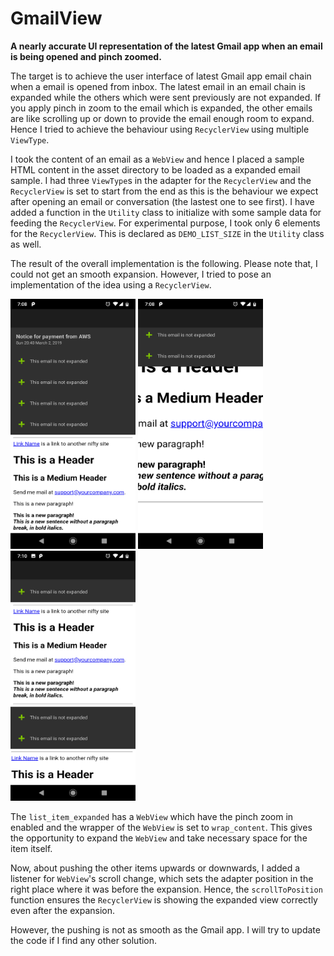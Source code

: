 # GmailView
**A nearly accurate UI representation of the latest Gmail app when an email is being opened and pinch zoomed.**

The target is to achieve the user interface of latest Gmail app email chain when a email is opened from inbox. The latest email in an email chain is expanded while the others which were sent previously are not expanded. If you apply pinch in zoom to the email which is expanded, the other emails are like scrolling up or down to provide the email enough room to expand. Hence I tried to achieve the behaviour using `RecyclerView` using multiple `ViewType`. 

I took the content of an email as a `WebView` and hence I placed a sample HTML content in the asset directory to be loaded as a expanded email sample. I had three `ViewType`s in the adapter for the `RecyclerView` and the `RecyclerView` is set to start from the end as this is the behaviour we expect after opening an email or conversation (the lastest one to see first). I have added a function in the `Utility` class to initialize with some sample data for feeding the `RecyclerView`. For experimental purpose, I took only 6 elements for the `RecyclerView`. This is declared as `DEMO_LIST_SIZE` in the `Utility` class as well. 

The result of the overall implementation is the following. Please note that, I could not get an smooth expansion. However, I tried to pose an implementation of the idea using a `RecyclerView`. 

<img src="https://github.com/masudias/GmailView/blob/master/53053586_298787310786998_9064359346690850816_n.png" height="400" width="200">       <img src="https://github.com/masudias/GmailView/blob/master/53268299_401301570426737_4589356255822217216_n.png" height="400" width="200">       <img src="https://github.com/masudias/GmailView/blob/master/53354519_548797548943783_8023120022710779904_n.png" height="400" width="200">

The `list_item_expanded` has a `WebView` which have the pinch zoom in enabled and the wrapper of the `WebView` is set to `wrap_content`. This gives the opportunity to expand the `WebView` and take necessary space for the item itself. 

Now, about pushing the other items upwards or downwards, I added a listener for `WebView`'s scroll change, which sets the adapter position in the right place where it was before the expansion. Hence, the `scrollToPosition` function ensures the `RecyclerView` is showing the expanded view correctly even after the expansion. 

However, the pushing is not as smooth as the Gmail app. I will try to update the code if I find any other solution. 

